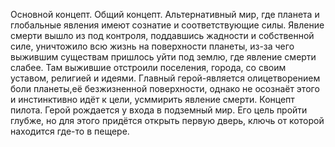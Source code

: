 Основной концепт.
Общий концепт. Альтернативный мир, где планета и глобальные явления имеют сознатие и соответствующие силы. Явление смерти вышло из под контроля, поддавшись жадности и собственной силе, уничтожило всю жизнь на поверхности планеты, из-за чего выжившим существам пришлось уйти под землю, где явление смерти слабее. Там выжившие отстроили поселения, города, со своим уставом, религией и идеями. Главный герой-является олицетворением боли планеты,её безжизненной поверхности, однако не осознаёт этого и инстинктивно идёт к цели, усммирить явление смерти.
Концепт пилота. Герой рождается у входа в подземный мир. Его цель пройти глубже, но для этого придётся открыть первую дверь, ключь от которой находится где-то в пещере.
